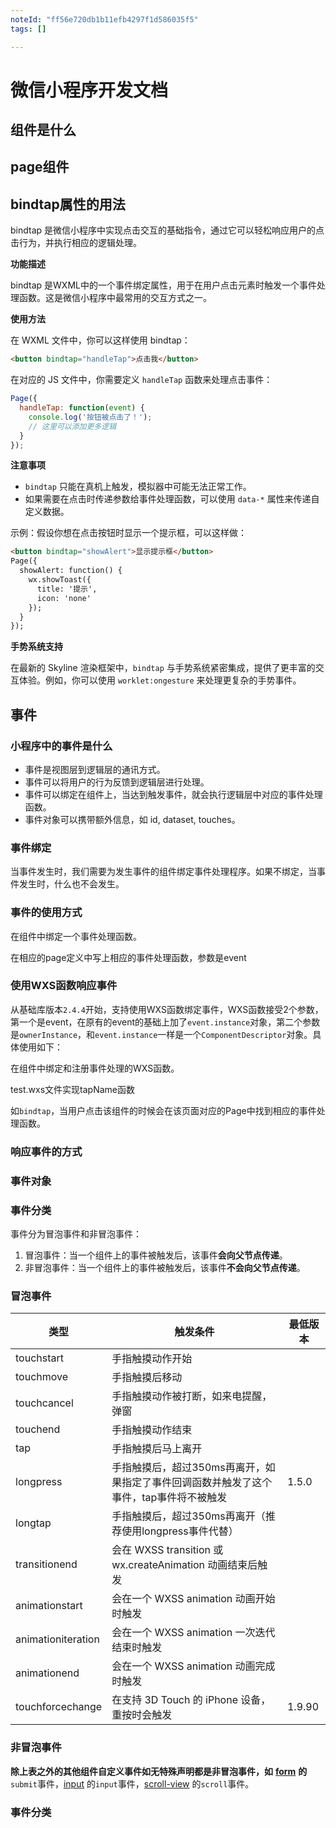 ```yaml
---
noteId: "ff56e720db1b11efb4297f1d586035f5"
tags: []

---
```


# 微信小程序开发文档

## 组件是什么

## page组件

## bindtap属性的用法

bindtap 是微信小程序中实现点击交互的基础指令，通过它可以轻松响应用户的点击行为，并执行相应的逻辑处理。

**功能描述**

bindtap 是WXML中的一个事件绑定属性，用于在用户点击元素时触发一个事件处理函数。这是微信小程序中最常用的交互方式之一。

**使用方法**

在 WXML 文件中，你可以这样使用 bindtap：

```html
<button bindtap="handleTap">点击我</button>
```

在对应的 JS 文件中，你需要定义 `handleTap` 函数来处理点击事件：

```js
Page({
  handleTap: function(event) {
    console.log('按钮被点击了！');
    // 这里可以添加更多逻辑
  }
});
```

**注意事项**

- `bindtap` 只能在真机上触发，模拟器中可能无法正常工作。
- 如果需要在点击时传递参数给事件处理函数，可以使用 `data-*` 属性来传递自定义数据。

示例：假设你想在点击按钮时显示一个提示框，可以这样做：

```html
<button bindtap="showAlert">显示提示框</button>
Page({
  showAlert: function() {
    wx.showToast({
      title: '提示',
      icon: 'none'
    });
  }
});
```

**手势系统支持**

在最新的 Skyline 渲染框架中，`bindtap` 与手势系统紧密集成，提供了更丰富的交互体验。例如，你可以使用 `worklet:ongesture` 来处理更复杂的手势事件。

## 事件

### 小程序中的事件是什么

- 事件是视图层到逻辑层的通讯方式。
- 事件可以将用户的行为反馈到逻辑层进行处理。
- 事件可以绑定在组件上，当达到触发事件，就会执行逻辑层中对应的事件处理函数。
- 事件对象可以携带额外信息，如 id, dataset, touches。

### 事件绑定

当事件发生时，我们需要为发生事件的组件绑定事件处理程序。如果不绑定，当事件发生时，什么也不会发生。

### 事件的使用方式

在组件中绑定一个事件处理函数。

在相应的page定义中写上相应的事件处理函数，参数是event

### 使用WXS函数响应事件

从基础库版本`2.4.4`开始，支持使用WXS函数绑定事件，WXS函数接受2个参数，第一个是event，在原有的event的基础上加了`event.instance`对象，第二个参数是`ownerInstance`，和`event.instance`一样是一个`ComponentDescriptor`对象。具体使用如下：

在组件中绑定和注册事件处理的WXS函数。

test.wxs文件实现tapName函数



如`bindtap`，当用户点击该组件的时候会在该页面对应的Page中找到相应的事件处理函数。



### 响应事件的方式



### 事件对象



### 事件分类

事件分为冒泡事件和非冒泡事件：

1. 冒泡事件：当一个组件上的事件被触发后，该事件**会向父节点传递**。
2. 非冒泡事件：当一个组件上的事件被触发后，该事件**不会向父节点传递**。

### 冒泡事件

| 类型               | 触发条件                                                     | 最低版本 |
| ------------------ | ------------------------------------------------------------ | -------- |
| touchstart         | 手指触摸动作开始                                             |          |
| touchmove          | 手指触摸后移动                                               |          |
| touchcancel        | 手指触摸动作被打断，如来电提醒，弹窗                         |          |
| touchend           | 手指触摸动作结束                                             |          |
| tap                | 手指触摸后马上离开                                           |          |
| longpress          | 手指触摸后，超过350ms再离开，如果指定了事件回调函数并触发了这个事件，tap事件将不被触发 | 1.5.0    |
| longtap            | 手指触摸后，超过350ms再离开（推荐使用longpress事件代替）     |          |
| transitionend      | 会在 WXSS transition 或 wx.createAnimation 动画结束后触发    |          |
| animationstart     | 会在一个 WXSS animation 动画开始时触发                       |          |
| animationiteration | 会在一个 WXSS animation 一次迭代结束时触发                   |          |
| animationend       | 会在一个 WXSS animation 动画完成时触发                       |          |
| touchforcechange   | 在支持 3D Touch 的 iPhone 设备，重按时会触发                 | 1.9.90   |

### 非冒泡事件

**除上表之外的其他组件自定义事件如无特殊声明都是非冒泡事件，如** [**form**](https://developers.weixin.qq.com/miniprogram/dev/component/form.html) **的**`submit`事件，[input](https://developers.weixin.qq.com/miniprogram/dev/component/input.html) 的`input`事件，[scroll-view](https://developers.weixin.qq.com/miniprogram/dev/component/scroll-view.html) 的`scroll`事件。

### 事件分类